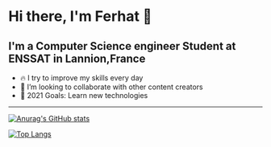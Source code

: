 # Hi there, I'm Ferhat 👋

## I'm a Computer Science engineer Student at ENSSAT in Lannion,France

- 🔥 I try to improve my skills every day
- 🌱 I’m looking to collaborate with other content creators
- 🥅 2021 Goals: Learn new technologies

---

[![Anurag's GitHub stats](https://github-readme-stats.vercel.app/api?username=ferhatte10&count_private=true&show_icons=true&theme=nord&custom_title=Ferhat's+GitHub+Stats&include_all_commits=true)](https://github.com/anuraghazra/github-readme-stats)


[![Top Langs](https://github-readme-stats.vercel.app/api/top-langs/?username=ferhatte10&show_icons=true&theme=nord&layout=compact&langs_count=10&custom_title=Most+used+languages+<Only+in+public+repos>&card_width=400)](https://github.com/anuraghazra/github-readme-stats)


<!--
**ferhatte10/ferhatte10** is a ✨ _special_ ✨ repository because its `README.md` (this file) appears on your GitHub profile.

Here are some ideas to get you started:

- 🔭 I’m currently working on ...
- 🌱 I’m currently learning ...
- 👯 I’m looking to collaborate on ...
- 🤔 I’m looking for help with ...
- 💬 Ask me about ...
- 📫 How to reach me: ...
- 😄 Pronouns: ...
- ⚡ Fun fact: ...
-->
